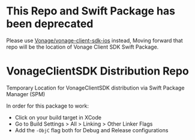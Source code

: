 # **This Repo and Swift Package has been deprecated**

Please use [Vonage/vonage-client-sdk-ios](https://github.com/Vonage/vonage-client-sdk-ios) instead, Moving forward that repo will be the location of Vonage Client SDK Swift Package.

# VonageClientSDK Distribution Repo
Temporary Location for VonageClientSDK distribution via Swift Package Manager (SPM)

In order for this package to work:
- Click on your build target in XCode
- Go to Build Settings > All > Linking > Other Linker Flags
- Add the `-ObjC` flag both for Debug and Release configurations
